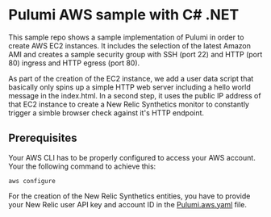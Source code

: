 # Pulumi AWS sample with C# .NET

This sample repo shows a sample implementation of Pulumi in order to create AWS EC2 instances. It includes the selection of the latest Amazon AMI and creates a sample security group with SSH (port 22) and HTTP (port 80) ingress and HTTP egress (port 80).

As part of the creation of the EC2 instance, we add a user data script that basically only spins up a simple HTTP web server including a hello world message in the index.html.
 In a second step, it uses the public IP address of that EC2 instance to create a New Relic Synthetics monitor to constantly trigger a simble browser check against it's HTTP endpoint.

## Prerequisites

Your AWS CLI has to be properly configured to access your AWS account. Your the following command to achieve this:

```shell
aws configure
```

For the creation of the New Relic Synthetics entities, you have to provide your New Relic user API key and account ID in the [Pulumi.aws.yaml](/Pulumi.aws.yaml) file.
